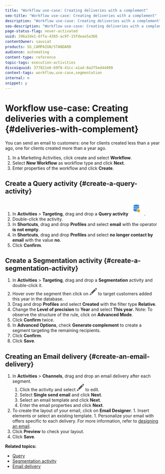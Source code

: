 ```yaml
---
title: "Workflow use-case: Creating deliveries with a complement"
seo-title: "Workflow use-case: Creating deliveries with a complement"
description: "Workflow use-case: Creating deliveries with a complement"
seo-description: "Workflow use-case: Creating deliveries with a complement"
page-status-flag: never-activated
uuid: 396a3de1-6ffa-4385-ac9f-15fdeae5a366
contentOwner: sauviat
products: SG_CAMPAIGN/STANDARD
audience: automating
content-type: reference
topic-tags: execution-activities
discoiquuid: 377821e6-69f8-41cc-a1ad-8a2f5ed4d409
context-tags: workflow,use-case,segmentation
internal: n
snippet: y
---
```


# Workflow use-case: Creating deliveries with a complement {#deliveries-with-complement}

You can send an email to customers: one for clients created less than a year ago, one for clients created more than a year ago.

1. In a Marketing Activities, click create and select **Workflow**.
1. Select **New Workflow** as workflow type and click **Next**.
1. Enter properties of the workflow and click **Create**.

## Create a Query activity {#create-a-query-activity}

1. In **Activities** > **Targeting**, drag and drop a **Query activity** ![](assets/query.png).
1. Double-click the activity.
1. In **Shortcuts**, drag and drop **Profiles** and select **email** with the operator **is not empty**.
1. In **Shortcuts**, drag and drop **Profiles** and select **no longer contact by email** with the value **no**.
1. Click **Confirm**.

## Create a Segmentation activity {#create-a-segmentation-activity}

1. In **Activities** > **Targeting**, drag and drop a **Segmentation** activity and double-click it.
1. Hover over the segment then click on ![](assets/edit_darkgrey-24px.png) to target customers added this year in the database. 
1. Drag and drop **Profiles** and select **Created** with the filter type **Relative**.
1. Change the **Level of precision** to **Year** and select **This year**.
Note: To observe the structure of the rule, click on **Advanced Mode**.
1. Click **Confirm** twice.
1. In **Advanced Options**, check **Generate complement** to create a segment targeting the remaining recipients.
1. Click **Confirm**.
1. Click **Save**.

## Creating an Email delivery {#create-an-email-delivery}

1. In **Activities** > **Channels**, drag and drop an email delivery after each segment.
	1. Click the activity and select ![](assets/edit_darkgrey-24px.png) to edit.
	1. Select **Single send email** and click **Next**.
	1. Select an email template and click **Next**.
	1. Enter the email properties and click **Next**.
  1. To create the layout of your email, click on **Email Designer**.
	1. Insert elements or select an existing template.
	1. Personalize your email with offers specific to each delivery.
	For more information, refer to [designing an email](../../designing/using/about-email-content-design.md#designing-an-email-content-from-scratch).
1. Click **Preview** to check your layout.
1. Click **Save**.

**Related topics:**

* [Query](../../automating/using/query.md)
* [Segmentation activity](../../automating/using/segmentation.md)
* [Email delivery](../../automating/using/email-delivery.md)
